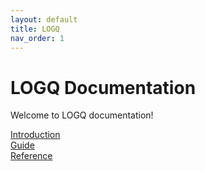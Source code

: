 ```yaml
---
layout: default
title: LOGQ
nav_order: 1
---
```


# LOGQ Documentation

Welcome to LOGQ documentation!

[Introduction](https://alexiush.github.io/LOGQ/introduction.html)    
[Guide](https://alexiush.github.io/LOGQ/guide.html)  
[Reference](https://alexiush.github.io/LOGQ/reference.html)    
